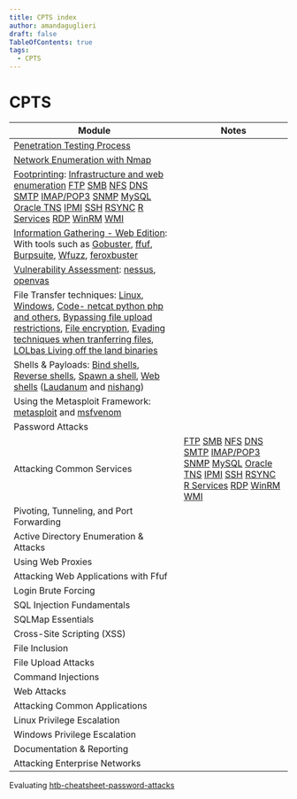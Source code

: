 ```yaml
---
title: CPTS index
author: amandaguglieri
draft: false
TableOfContents: true
tags:
  - CPTS
---
```


# CPTS


| Module | Notes |
| --- |  --  |
| [Penetration Testing Process](penetration-testing-process.md) |  |
| [Network Enumeration with Nmap](nmap.md) |  |
| [Footprinting](footprinting.md): [Infrastructure and web enumeration](web-enumeration.md) [FTP](21-ftp.md) [SMB](137-138-139-445-smb.md) [NFS](2049-nfs-network-file-system.md) [DNS](53-dns.md) [SMTP](25-565-587-simple-mail-tranfer-protocol-smtp.md) [IMAP/POP3](110-143-993-995-imap-pop3.md) [SNMP](161-162-snmp.md) [MySQL](3306-mariadb-mysql.md) [Oracle TNS](1521-oracle-transparent-network-substrate.md) [IPMI](623-intelligent-platform-management-interface-ipmi.md) [SSH](22-ssh.md) [RSYNC](873-rsync.md) [R Services](512-513-514-r-services.md) [RDP](3389-rdp.md) [WinRM](5985-5986-winrm-windows-remote-management.md) [WMI](135-windows-management-instrumentation-wmi.md) |  |
| [Information Gathering - Web Edition](web-enumeration.md): With tools such as [Gobuster](gobuster.md), [ffuf](ffuf.md), [Burpsuite](burpsuite.md), [Wfuzz](wfuzz.md), [feroxbuster](feroxbuster.md) |  |
| [Vulnerability Assessment](vulnerability-assessment.md): [nessus](nessus.md), [openvas](openvas.md) |  |
| File Transfer techniques: [Linux](transferring-files-techniques-linux.md), [Windows](transferring-files-techniques-windows.md), [Code- netcat python php and others](transferring-files-techniques-code.md), [Bypassing file upload restrictions](file-upload.md), [File encryption](file-encryption.md), [Evading techniques when tranferring files](transferring-files-evading-detection.md), [LOLbas Living off the land binaries](lolbins-lolbas-gtfobins.md) |  |
| Shells & Payloads: [Bind shells](bind-shells.md), [Reverse shells](reverse-shells.md), [Spawn a shell](spawn-a-shell.md), [Web shells](web-shells.md) ([Laudanum](laudanum.md) and [nishang](nishang.md)) |  |
| Using the Metasploit Framework: [metasploit](metasploit.md) and [msfvenom](msfvenom.md) |  |
| Password Attacks |  |
| Attacking Common Services | [FTP](21-ftp.md) [SMB](137-138-139-445-smb.md) [NFS](2049-nfs-network-file-system.md) [DNS](53-dns.md) [SMTP](25-565-587-simple-mail-tranfer-protocol-smtp.md) [IMAP/POP3](110-143-993-995-imap-pop3.md) [SNMP](161-162-snmp.md) [MySQL](3306-mariadb-mysql.md) [Oracle TNS](1521-oracle-transparent-network-substrate.md) [IPMI](623-intelligent-platform-management-interface-ipmi.md) [SSH](22-ssh.md) [RSYNC](873-rsync.md) [R Services](512-513-514-r-services.md) [RDP](3389-rdp.md) [WinRM](5985-5986-winrm-windows-remote-management.md) [WMI](135-windows-management-instrumentation-wmi.md) |   
| Pivoting, Tunneling, and Port Forwarding |  | 
| Active Directory Enumeration & Attacks  |  |
| Using Web Proxies |  |
| Attacking Web Applications with Ffuf |  |
| Login Brute Forcing |  |
| SQL Injection Fundamentals |  |
| SQLMap Essentials |  |
| Cross-Site Scripting (XSS) |  |
| File Inclusion |  |
| File Upload Attacks |  |
| Command Injections |  |
| Web Attacks |  |
| Attacking Common Applications |  |
| Linux Privilege Escalation |  |
| Windows Privilege Escalation |  |
| Documentation & Reporting |  |
| Attacking Enterprise Networks |  |


Evaluating [htb-cheatsheet-password-attacks](htb-cheatsheet-password-attacks.md)
